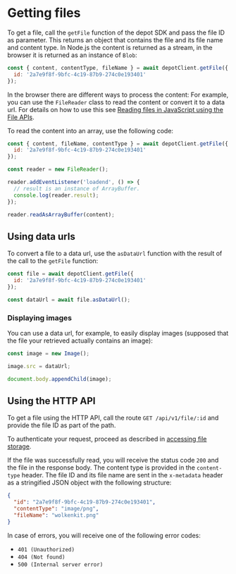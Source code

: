 # Getting files

To get a file, call the `getFile` function of the depot SDK and pass the file ID as parameter. This returns an object that contains the file and its file name and content type. In Node.js the content is returned as a stream, in the browser it is returned as an instance of `Blob`:

```javascript
const { content, contentType, fileName } = await depotClient.getFile({
  id: '2a7e9f8f-9bfc-4c19-87b9-274c0e193401'
});
```

In the browser there are different ways to process the content: For example, you can use the `FileReader` class to read the content or convert it to a data url. For details on how to use this see [Reading files in JavaScript using the File APIs](https://www.html5rocks.com/en/tutorials/file/dndfiles/).

To read the content into an array, use the following code:

```javascript
const { content, fileName, contentType } = await depotClient.getFile({
  id: '2a7e9f8f-9bfc-4c19-87b9-274c0e193401'
});

const reader = new FileReader();

reader.addEventListener('loadend', () => {
  // result is an instance of ArrayBuffer.
  console.log(reader.result);
});

reader.readAsArrayBuffer(content);
```

## Using data urls

To convert a file to a data url, use the `asDataUrl` function with the result of the call to the `getFile` function:

```javascript
const file = await depotClient.getFile({
  id: '2a7e9f8f-9bfc-4c19-87b9-274c0e193401'
});

const dataUrl = await file.asDataUrl();
```

### Displaying images

You can use a data url, for example, to easily display images (supposed that the file your retrieved actually contains an image):

```javascript
const image = new Image();

image.src = dataUrl;

document.body.appendChild(image);
```

## Using the HTTP API

To get a file using the HTTP API, call the route `GET /api/v1/file/:id` and provide the file ID as part of the path.

To authenticate your request, proceed as described in [accessing file storage](../accessing-file-storage/#using-the-http-api).

If the file was successfully read, you will receive the status code `200` and the file in the response body. The content type is provided in the `content-type` header. The file ID and its file name are sent in the `x-metadata` header as a stringified JSON object with the following structure:

```json
{
  "id": "2a7e9f8f-9bfc-4c19-87b9-274c0e193401",
  "contentType": "image/png",
  "fileName": "wolkenkit.png"
}
```

In case of errors, you will receive one of the following error codes:

- `401 (Unauthorized)`
- `404 (Not found)`
- `500 (Internal server error)`
